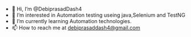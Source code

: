 - 👋 Hi, I’m @DebiprasadDash4
- 👀 I’m interested in Automation testing useing java,Selenium and TestNG
- 🌱 I’m currently learning Automation technologies. 
- 📫 How to reach me at debiprasaddash4@gmail.com

<!---
DebiprasadDash4/DebiprasadDash4 is a ✨ special ✨ repository because its `README.md` (this file) appears on your GitHub profile.
You can click the Preview link to take a look at your changes.
--->
